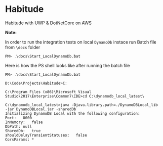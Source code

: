 # Habitude
Habitude with UWP &amp; DotNetCore on AWS


**Note:**

In order to run the integration tests on local `DynamoDb` instace run Batch file from `\docs` folder

```
PM> .\docs\Start_LocalDynamoDb.bat
```
Here is how the PS shell looks like after running the batch file

```
PM> .\docs\Start_LocalDynamoDb.bat

D:\Code\Projects\Habitude>C:

C:\Program Files (x86)\Microsoft Visual Studio\2017\Enterprise\Common7\IDE>cd C:\dynamodb_local_latest\ 

C:\dynamodb_local_latest>java -Djava.library.path=./DynamoDBLocal_lib -jar DynamoDBLocal.jar -sharedDb 
Initializing DynamoDB Local with the following configuration:
Port:	8000
InMemory:	false
DbPath:	null
SharedDb:	true
shouldDelayTransientStatuses:	false
CorsParams:	*
```
